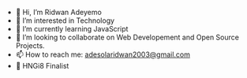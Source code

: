 - 👋 Hi, I’m Ridwan Adeyemo
- 👀 I’m interested in Technology
- 🌱 I’m currently learning JavaScript
- 💞️ I’m looking to collaborate on Web Developement and Open Source Projects.
- 📫 How to reach me: adesolaridwan2003@gmail.com
- 🎉 HNGi8 Finalist
<!---
rhedwan/rhedwan is a ✨ special ✨ repository because its `README.md` (this file) appears on your GitHub profile.
You can click the Preview link to take a look at your changes.
--->
